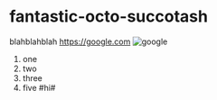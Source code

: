 # fantastic-octo-succotash

blahblahblah
https://google.com
![google](https://encrypted-tbn0.gstatic.com/images?q=tbn:ANd9GcRT4YYhUi9xXnUSIip4eOm4Otc3XT9gZy04QVm4kYcAFbWEkGxBQfXgeG7aOwZOZ8OqJF0:https://upload.wikimedia.org/wikipedia/commons/thumb/a/a5/Google_Chrome_icon_%2528September_2014%2529.svg/1200px-Google_Chrome_icon_%2528September_2014%2529.svg.png&usqp=CAU)
1. one
2. two
3. three
4. five
#hi#
